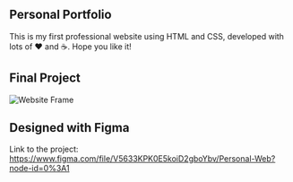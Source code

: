 ## Personal Portfolio

This is my first professional website using HTML and CSS, developed with lots of ❤️ and ☕.
Hope you like it!

## Final Project

![Website Frame](https://user-images.githubusercontent.com/61896414/151709872-0087e8f6-1aec-483a-8769-c22d7b2b63fd.png)

## Designed with Figma
Link to the project: https://www.figma.com/file/V5633KPK0E5koiD2gboYbv/Personal-Web?node-id=0%3A1
